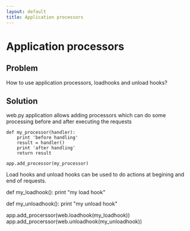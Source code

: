 ```yaml
---
layout: default
title: Application processors
---
```


# Application processors

##  Problem

How to use application processors, loadhooks and unload hooks?

## Solution

web.py application allows adding processors which can do some processing before and after executing the requests

    def my_processor(handler): 
        print 'before handling'
        result = handler() 
        print 'after handling'
        return result

    app.add_processor(my_processor)

Load hooks and unload hooks can be used to do actions at begining and end of requests.

   def my_loadhook():
        print "my load hook"

   def my_unloadhook():
        print "my unload hook"

   app.add_procerssor(web.loadhook(my_loadhook))
   app.add_procerssor(web.unloadhook(my_unloadhook))



